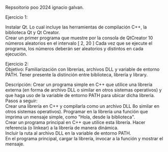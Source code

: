 Repsoitorio poo 2024 ignacio galvan.  
  
Ejercicio 1:  
  
Instalar Qt. Lo cual incluye las herramientas de compilación C++, la biblioteca Qt y Qt Creator.  
Crear un primer programa que muestre por la consola de QtCreator 10 números aleatorios en el intervalo [ 2, 20 ]
Cada vez que se ejecute el programa, los números deberán ser aleatorios y distintos en cada ejecución.

Ejercicio 2:  
Objetivo: Familiarización con librerías, archivos DLL y variable de entorno PATH. Tener presente la distinción entre biblioteca, librería y library.  
  
Descripción: Crear un programa simple en C++ que utilice una librería externa (en forma de archivo DLL o similar en otros sistemas operativos) y que haga uso de la variable de entorno PATH para ubicar dicha librería.  
Pasos a seguir:  
Crear una librería en C++ y compilarla como un archivo DLL 8o similar en otros sistemas operativos). Programar en la librería una función que imprima un mensaje simple, como "Hola, desde la biblioteca".  
Crear un programa principal en C++ que utilice esta librería. Hacer referencia (o linkear) a la librería de manera dinámica.  
Incluir la ruta al archivo DLL en la variable de entorno PATH.  
En el programa principal, cargar la librería, invocar a la función y mostrar el mensaje.  

